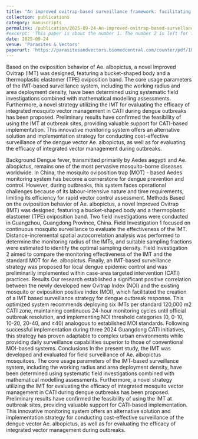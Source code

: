 ```yaml
---
title: "An improved ovitrap-based surveillance framework: facilitating cost-efficient monitoring and efficacy assessment of integrated vector management strategies for dengue outbreak control"
collection: publications
category: manuscripts
permalink: /publication/2025-09-24-An-improved-ovitrap-based-survellance-framework
#excerpt: 'This paper is about the number 1. The number 2 is left for future work.'
date: 2025-09-24
venue: 'Parasites & Vectors'
paperurl: 'https://parasitesandvectors.biomedcentral.com/counter/pdf/10.1186/s13071-025-07002-8.pdf'
---
```

Based on the oviposition behavior of Ae. albopictus, a novel Improved Ovitrap (IMT) was designed, featuring a bucket-shaped body and a thermoplastic elastomer (TPE) oviposition band. The core usage parameters of the IMT-based surveillance system, including the working radius and area deployment density, have been determined using systematic field investigations combined with mathematical modelling assessments. Furthermore, a novel strategy utilizing the IMT for evaluating the efficacy of integrated mosquito vector management in CATI during dengue outbreaks has been proposed. Preliminary results have confirmed the feasibility of using the IMT at outbreak sites, providing valuable support for CATI-based implementation. This innovative monitoring system offers an alternative solution and implementation strategy for conducting cost-effective surveillance of the dengue vector Ae. albopictus, as well as for evaluating the efficacy of integrated vector management during outbreaks.

Background
Dengue fever, transmitted primarily by Aedes aegypti and Ae. albopictus, remains one of the most pervasive mosquito-borne diseases worldwide. In China, the mosquito oviposition trap (MOT) - based Aedes monitoring system has become a cornerstone for dengue prevention and control. However, during outbreaks, this system faces operational challenges because of its labour-intensive nature and time requirements, limiting its efficiency for rapid vector control assessment. 
Methods
Based on the oviposition behavior of Ae. albopictus, a novel Improved Ovitrap (IMT) was designed, featuring a bucket-shaped body and a thermoplastic elastomer (TPE) oviposition band. Two field investigations were conducted in Guangzhou, Guangdong Province, China. Field Investigation 1 focused on continuous mosquito surveillance to evaluate the effectiveness of the IMT. Distance-incremental spatial autocorrelation analysis was performed to determine the monitoring radius of the IMTs, and suitable sampling fractions were estimated to identify the optimal sampling density. Field Investigation 2 aimed to compare the monitoring effectiveness of the IMT and the standard MOT for Ae. albopictus. Finally, an IMT-based surveillance strategy was proposed for local dengue epidemic control and was preliminarily implemented within case-area targeted intervention (CATI) practices. 
Results
Our research established a significant positive correlation between the newly developed new Ovitrap Index (NOI) and the existing mosquito or oviposition positive index (MOI), which facilitated the creation of a IMT based surveillance strategy for dengue outbreak response. This optimized system recommends deploying six IMTs per standard 120,000 m2 CATI zone, maintaining continuous 24-hour monitoring cycles until official outbreak resolution, and implementing NOI threshold categories (0, 0-10, 10-20, 20-40, and ≥40) analogous to established MOI standards. Following successful implementation during three 2024 Guangdong CATI initiatives, this strategy has proven adaptable to complex urban environments while providing daily surveillance capabilities superior to those of conventional MOI-based systems. 
Conclusions
In the present study, the IMT was developed and evaluated for field surveillance of Ae. albopictus mosquitoes. The core usage parameters of the IMT-based surveillance system, including the working radius and area deployment density, have been determined using systematic field investigations combined with mathematical modelling assessments. Furthermore, a novel strategy utilizing the IMT for evaluating the efficacy of integrated mosquito vector management in CATI during dengue outbreaks has been proposed. Preliminary results have confirmed the feasibility of using the IMT at outbreak sites, providing valuable support for CATI-based implementation. This innovative monitoring system offers an alternative solution and implementation strategy for conducting cost-effective surveillance of the dengue vector Ae. albopictus, as well as for evaluating the efficacy of integrated vector management during outbreaks.